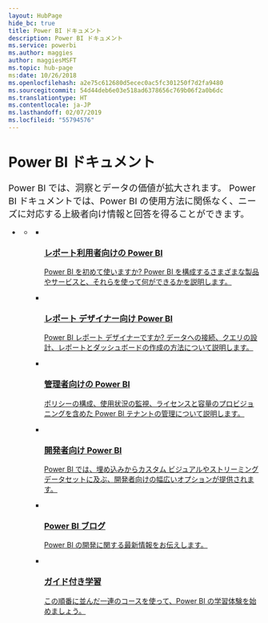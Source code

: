 ```yaml
---
layout: HubPage
hide_bc: true
title: Power BI ドキュメント
description: Power BI ドキュメント
ms.service: powerbi
ms.author: maggies
author: maggiesMSFT
ms.topic: hub-page
ms:date: 10/26/2018
ms.openlocfilehash: a2e75c612680d5ecec0ac5fc301250f7d2fa9480
ms.sourcegitcommit: 54d44deb6e03e518ad6378656c769b06f2a0b6dc
ms.translationtype: HT
ms.contentlocale: ja-JP
ms.lasthandoff: 02/07/2019
ms.locfileid: "55794576"
---
```

<div id="main" class="v2">
    <div class="container">
        <h1>Power BI ドキュメント</h1>
        <p style="font-size: 1.12rem;margin-bottom: 1rem;">Power BI では、洞察とデータの価値が拡大されます。 Power BI ドキュメントでは、Power BI の使用方法に関係なく、ニーズに対応する上級者向け情報と回答を得ることができます。</p>
        <ul class="pivots">
            <li>
                <a href="#home"></a>
                <ul id="home">
                    <li>
                        <a href="#home-all"></a>
                        <ul id="home-all" class="cardsC">
                            <li>
                                <a href="consumer/power-bi-consumer-landing.md">
                                    <div class="cardSize">
                                        <div class="cardPadding">
                                            <div class="card">
                                                <div class="cardImageOuter">
                                                    <div class="cardImage">
                                                        <img src="./media/index/power-bi-report-consumers.svg" alt="" />
                                                    </div>
                                                </div>
                                                <div class="cardText">
                                                    <h3>レポート利用者向けの Power BI</h3>
                                                    <p>Power BI を初めて使いますか? Power BI を構成するさまざまな製品やサービスと、それらを使って何ができるかを説明します。</p>
                                                </div>
                                            </div>
                                        </div>
                                    </div>
                                </a>
                            </li>
                            <li>
                                <a href="power-bi-creator-landing.md">
                                    <div class="cardSize">
                                        <div class="cardPadding">
                                            <div class="card">
                                                <div class="cardImageOuter">
                                                    <div class="cardImage">
                                                        <img src="./media/index/power-bi-report-designers.svg" alt="" />
                                                    </div>
                                                </div>
                                                <div class="cardText">
                                                    <h3>レポート デザイナー向け Power BI</h3>
                                                    <p>Power BI レポート デザイナーですか? データへの接続、クエリの設計、レポートとダッシュボードの作成の方法について説明します。</p>
                                                </div>
                                            </div>
                                        </div>
                                    </div>
                                </a>
                            </li>
                            <li>
                                <a href="service-admin-administering-power-bi-in-your-organization.md">
                                    <div class="cardSize">
                                        <div class="cardPadding">
                                            <div class="card">
                                                <div class="cardImageOuter">
                                                    <div class="cardImage">
                                                        <img src="./media/index/power-bi-admins.svg" alt="" />
                                                    </div>
                                                </div>
                                                <div class="cardText">
                                                    <h3>管理者向けの Power BI</h3>
                                                    <p>ポリシーの構成、使用状況の監視、ライセンスと容量のプロビジョニングを含めた Power BI テナントの管理について説明します。</p>
                                                </div>
                                            </div>
                                        </div>
                                    </div>
                                </a>
                            </li>
                            <li>
                                <a href="developer/what-can-you-do.md">
                                    <div class="cardSize">
                                        <div class="cardPadding">
                                            <div class="card">
                                                <div class="cardImageOuter">
                                                    <div class="cardImage">
                                                        <img src="./media/index/power-bi-developers.svg" alt="" />
                                                    </div>
                                                </div>
                                                <div class="cardText">
                                                    <h3>開発者向け Power BI</h3>
                                                    <p>Power BI では、埋め込みからカスタム ビジュアルやストリーミング データセットに及ぶ、開発者向けの幅広いオプションが提供されます。</p>
                                                </div>
                                            </div>
                                        </div>
                                    </div>
                                </a>
                            </li>
                            <li>
                                <a href="https://powerbi.microsoft.com/blog/">
                                    <div class="cardSize">
                                        <div class="cardPadding">
                                            <div class="card">
                                                <div class="cardImageOuter">
                                                    <div class="cardImage">
                                                        <img src="./media/index/power-bi-blog.svg" alt="" />
                                                    </div>
                                                </div>
                                                <div class="cardText">
                                                    <h3>Power BI ブログ</h3>
                                                    <p>Power BI の開発に関する最新情報をお伝えします。</p>
                                                </div>
                                            </div>
                                        </div>
                                    </div>
                                </a>
                            </li>
                            <li>
                                <a href="guided-learning/index.md">
                                    <div class="cardSize">
                                        <div class="cardPadding">
                                            <div class="card">
                                                <div class="cardImageOuter">
                                                    <div class="cardImage">
                                                        <img src="./media/index/power-bi-guided-learning.svg" alt="" />
                                                    </div>
                                                </div>
                                                <div class="cardText">
                                                    <h3>ガイド付き学習</h3>
                                                    <p>この順番に並んだ一連のコースを使って、Power BI の学習体験を始めましょう。</p>
                                                </div>
                                            </div>
                                        </div>
                                    </div>
                                </a>
                            </li>
                        </ul>
                    </li>
                </ul>
            </li>
        </ul>
    </div>
</div>